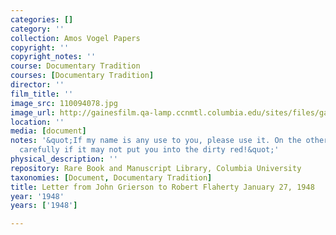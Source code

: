 ```yaml
---
categories: []
category: ''
collection: Amos Vogel Papers
copyright: ''
copyright_notes: ''
course: Documentary Tradition
courses: [Documentary Tradition]
director: ''
film_title: ''
image_src: 110094078.jpg
image_url: http://gainesfilm.qa-lamp.ccnmtl.columbia.edu/sites/files/gainesfilm/images/110094078.jpg
location: ''
media: [document]
notes: '&quot;If my name is any use to you, please use it. On the other hand, consider
  carefully if it may not put you into the dirty red!&quot;'
physical_description: ''
repository: Rare Book and Manuscript Library, Columbia University
taxonomies: [Document, Documentary Tradition]
title: Letter from John Grierson to Robert Flaherty January 27, 1948
year: '1948'
years: ['1948']

---
```

